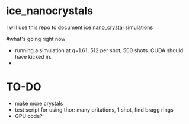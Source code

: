 # ice_nanocrystals

I will use this repo to document ice nano_crystal simulations

#what's going right now
- running a simulation at q=1.61, 512 per shot, 500 shots. CUDA should have kicked in. 
-
# TO-DO
- make more crystals
- test script for using thor: many oritations, 1 shot, find bragg rings
- GPU code? 
